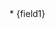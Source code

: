<div class="lexicon" file="integration/files/test_lexicon.csv" merge_root="true">
* {field1}
</div>
